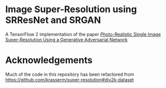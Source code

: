 # Image Super-Resolution using SRResNet and SRGAN

A TensorFlow 2 implementation of the paper [Photo-Realistic Single Image Super-Resolution Using a Generative Adversarial
Network](https://arxiv.org/pdf/1609.04802.pdf)

# Acknowledgements

Much of the code in this repository has been refactored from 
https://github.com/krasserm/super-resolution#div2k-dataset